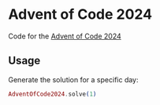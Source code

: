 # Advent of Code 2024

Code for the [Advent of Code 2024](https://adventofcode.com/)

## Usage

Generate the solution for a specific day:

```elixir
AdventOfCode2024.solve(1)
```

